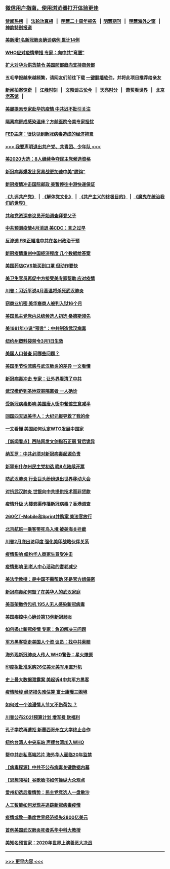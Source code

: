 ### [微信用户指南，使用浏览器打开体验更佳](https://github.com/gfw-breaker/banned-news1/blob/master/indexes/wechat-guide.md?t=0)
#### [禁闻热榜](热点新闻.md?t=0)  &nbsp;&nbsp;|&nbsp;&nbsp; [法轮功真相](https://github.com/gfw-breaker/truth/blob/master/README.md?t=0) &nbsp;&nbsp;|&nbsp;&nbsp; [明慧二十周年报告](https://github.com/gfw-breaker/mh-reports/blob/master/README.md?t=0) &nbsp;&nbsp;|&nbsp;&nbsp;[明慧期刊](https://github.com/gfw-breaker/mh-qikan) &nbsp;&nbsp;|&nbsp;&nbsp; [明慧海外之窗](https://github.com/gfw-breaker/mh-news/blob/master/README.md?t=0) &nbsp;&nbsp;|&nbsp;&nbsp; [神韵特别报道](https://github.com/gfw-breaker/mh-news/blob/master/shenyun.md?t=0)
#### [美新增1名新冠肺炎确诊病例 累计14例](../pages/nsc412/n11864893.md?t=02131322) 
#### [WHO应对疫情举措 专家：向中共“弯腰”](../pages/nsc412/n11864727.md?t=02131322) 
#### [扩大对华为供货禁令 美国防部趋向支持商务部](../pages/nsc412/n11864773.md?t=02131322) 
#### 五毛举报越来越频繁，请网友们前往下载 [一键翻墙软件](https://github.com/gfw-breaker/ssr-accounts)，并将此项目推荐给亲友
#### [新闻拍案惊奇](https://github.com/gfw-breaker/banned-news1/blob/master/pages/link4.md) &nbsp;&nbsp;|&nbsp;&nbsp; [江峰时刻](https://github.com/gfw-breaker/banned-news1/blob/master/pages/link4.md) &nbsp;&nbsp;|&nbsp;&nbsp; [文昭谈古论今](https://github.com/gfw-breaker/banned-news1/blob/master/pages/link4.md) &nbsp;&nbsp;|&nbsp;&nbsp; [天亮时分](https://github.com/gfw-breaker/banned-news1/blob/master/pages/link4.md) &nbsp;&nbsp;|&nbsp;&nbsp; [萧茗看世界](https://github.com/gfw-breaker/banned-news1/blob/master/pages/link4.md) &nbsp;&nbsp;|&nbsp;&nbsp; [北京老茶馆](https://github.com/gfw-breaker/banned-news1/blob/master/pages/link4.md) &nbsp;&nbsp;|&nbsp;&nbsp; 
#### [美屡提派专家赴华抗疫情 中共迟不批引关注](../pages/nsc412/n11864719.md?t=02131322) 
#### [隔离病房成感染温床？方舱医院令美专家担忧](../pages/nsc412/n11864575.md?t=02131322) 
#### [FED主席：很快见到新冠病毒造成的经济拖累](../pages/nsc412/n11864507.md?t=02131322) 
#### [>>> 我要声明退出共产党、共青团、少年队 <<<](https://github.com/begood0513/goodnews/blob/master/quit/letter.md) 
#### [美2020大选：8人继续争夺民主党候选资格](../pages/nsc412/n11864327.md?t=02131322) 
#### [新冠病毒爆发比贸易战更加速中美“脱钩”](../pages/nsc412/n11864470.md?t=02131322) 
#### [新冠疫情冲击国际邮政 美暂停往中港快递保证](../pages/nsc412/n11864207.md?t=02131322) 
#### [《九评共产党》](https://github.com/begood0513/9ping.md/blob/master/README.md) &nbsp;|&nbsp; [《解体党文化》](../../../../jtdwh.md/blob/master/README.md)  &nbsp;|&nbsp; [《共产主义的终极目的》](../../../../gczydzjmd.md/blob/master/README.md) &nbsp;|&nbsp; [《魔鬼在统治我们的世界》](../../../../mgztzwmdsj.md/blob/master/README.md) 
#### [共和党资深参议员开始调查拜登父子](../pages/nsc412/n11863984.md?t=02131322) 
#### [中共预测疫情4月消退 美CDC：言之过早](../pages/nsc412/n11864310.md?t=02131322) 
#### [反渗透 FBI正瞄准中共在各州政治干预](../pages/nsc412/n11864300.md?t=02131322) 
#### [新冠疫情重创中国经济程度 几个数据给答案](../pages/nsc412/n11864203.md?t=02131322) 
#### [美国药店CVS能买到口罩 但动作要快](../pages/nsc412/n11862438.md?t=02131322) 
#### [美卫生官员再促中方接受美专家帮助 应对疫情](../pages/nsc412/n11864043.md?t=02131322) 
#### [川普：习近平说4月高温将杀死武汉肺炎](../pages/nsc412/n11860814.md?t=02131322) 
#### [窃商业机密 美华裔商人被判入狱16个月](../pages/nsc412/n11863911.md?t=02131322) 
#### [美国民主党党内总统候选人初选 桑德斯领先](../pages/nsc412/n11863475.md?t=02131322) 
#### [美1981年小说“预言”：中共制造武汉病毒](../pages/nsc412/n11863306.md?t=02131322) 
#### [纽约州塑料袋禁令3月1日生效](../pages/nsc412/n11862832.md?t=02131322) 
#### [美国人口普查  问哪些问题？](../pages/nsc412/n11862808.md?t=02131322) 
#### [美国季节性流感与武汉肺炎的差异 一文看懂](../pages/nsc412/n11862428.md?t=02131322) 
#### [新冠病毒冲击 专家：让外界看清了中共](../pages/nsc412/n11862280.md?t=02131322) 
#### [武汉撤侨到圣地亚哥隔离者 一人确诊](../pages/nsc412/n11862460.md?t=02131322) 
#### [受新冠病毒影响 美国唐人街中餐馆生意减半](../pages/nsc412/n11861940.md?t=02131322) 
#### [回国四天返美华人：大纪元报导救了我的命](../pages/nsc412/n11862181.md?t=02131322) 
#### [一文看懂 美国如何认定WTO发展中国家](../pages/nsc412/n11862051.md?t=02131322) 
#### [【新闻看点】西陆网发文剑指石正丽 背后诡异](../pages/nsc412/n11861792.md?t=02131322) 
#### [纳瓦罗：中共必须对新冠病毒起源负责](../pages/nsc412/n11861810.md?t=02131322) 
#### [新罕布什尔州民主党初选 晚8点陆续开票](../pages/nsc412/n11861872.md?t=02131322) 
#### [防武汉肺炎 行业巨头纷纷退出世界移动大会](../pages/nsc412/n11861795.md?t=02131322) 
#### [对抗武汉肺炎 世银向中共提供技术而非贷款](../pages/nsc412/n11861652.md?t=02131322) 
#### [疫情升级 大楼粪渠传播新冠病毒？香港调查](../pages/nsc412/n11861556.md?t=02131322) 
#### [260亿T-Mobile和Sprint并购案 美法官放行](../pages/nsc412/n11861511.md?t=02131322) 
#### [北京航班一乘客带死鸟入境 被美海关拦截](../pages/nsc412/n11861317.md?t=02131322) 
#### [川普2月底出访印度 强化美印战略伙伴关系](../pages/nsc412/n11860557.md?t=02131322) 
#### [疫情影响  纽约华人商家生意受冲击](../pages/nsc412/n11860284.md?t=02131322) 
#### [疫情影响  到老人中心活动的耆老减少](../pages/nsc412/n11860199.md?t=02131322) 
#### [美法学教授：是中国不需帮助 还是官方想保密](../pages/nsc412/n11859492.md?t=02131322) 
#### [新冠病毒如何毁了在美华人的武汉家庭](../pages/nsc412/n11859524.md?t=02131322) 
#### [美首架撤侨包机 195人无人感染新冠病毒](../pages/nsc412/n11859908.md?t=02131322) 
#### [美国疾控中心确诊第13例新冠肺炎](../pages/nsc412/n11859966.md?t=02131322) 
#### [如何遏止新冠疫情 专家：急迫解决三问题](../pages/nsc412/n11859685.md?t=02131322) 
#### [军方黑客窃走美国人个资 议员：找中共索赔](../pages/nsc412/n11859371.md?t=02131322) 
#### [海外现新冠肺炎人传人 WHO警告：星火燎原](../pages/nsc412/n11859252.md?t=02131322) 
#### [印度拟批准采购26亿美元美军用直升机](../pages/nsc412/n11859143.md?t=02131322) 
#### [史上最大数据泄露案 美起诉4中共军方黑客](../pages/nsc412/n11859115.md?t=02131322) 
#### [疫情险峻 经济损失难估算 富士康曝三困境](../pages/nsc412/n11859120.md?t=02131322) 
#### [如何过一个浪漫情人节又不伤荷包 ？](../pages/nsc412/n11858969.md?t=02131322) 
#### [川普公布2021预算计划 增军费 砍福利](../pages/nsc412/n11859012.md?t=02131322) 
#### [孔子学院再遭拒 新墨西哥州立大学终止合作](../pages/nsc412/n11858661.md?t=02131322) 
#### [纽约台湾人中央车站  声援台湾加入WHO](../pages/nsc412/n11857757.md?t=02131322) 
#### [帮中共走私高端芯片 海外华人面临20年监禁](../pages/nsc412/n11855016.md?t=02131322) 
#### [【病毒探源】中共不公布病毒关键数据内幕](../pages/nsc412/n11856584.md?t=02131322) 
#### [【思想领袖】谷歌脸书如何操纵大众观点](../pages/nsc412/n11680874.md?t=02131322) 
#### [爱州初选后看情势：民主党竞选人一盘散沙](../pages/nsc412/n11856557.md?t=02131322) 
#### [人工智能如何发现并追踪新冠病毒疫情](../pages/nsc412/n11856398.md?t=02131322) 
#### [疫情或致一季度世界经济损失2800亿美元](../pages/nsc412/n11855639.md?t=02131322) 
#### [首例美国武汉肺炎死者系华中科大教授](../pages/nsc412/n11855500.md?t=02131322) 
#### [美知名预言家：2020年世界上演善恶大决战](../pages/nsc412/n11855418.md?t=02131322) 

----
#### [ >>> 更早内容 <<< ](../indexes/nsc412-earlier.md)
